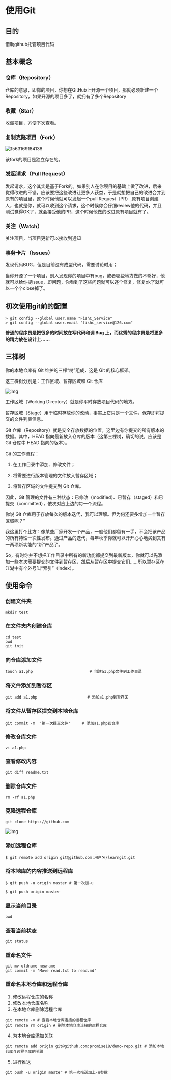 # 使用Git

## 目的

借助github托管项目代码

## 基本概念

### 仓库（Repository）

仓库的意思，即你的项目，你想在GitHub上开源一个项目，那就必须新建一个Repository，如果开源的项目多了，就拥有了多个Repository

### 收藏（Star）

收藏项目，方便下次查看。

### 复制克隆项目（Fork）

![1563169184138](git使用教程.assets/1563169184138.png)

该fork的项目是独立存在的。

### 发起请求（Pull Request）

发起请求，这个其实是基于Fork的。如果别人在你项目的基础上做了改进，后来觉得改进的不错，应该要把这些改进让更多人获益，于是就想把自己的改进合并到原有的项目里，这个时候他就可以发起一个pull Request（PR）,原有项目创建人，也就是你，就可以收到这个请求，这个时候你会仔细review他的代码，并且测试觉得OK了，就会接受他的PR，这个时候他做的改进原有项目就有了。

### 关注（Watch）

关注项目，当项目更新可以接收到通知

### 事务卡片（Issues）

发现代码BUG，但是目前没有成型代码，需要讨论时用；

当你开源了一个项目，别人发现你的项目中有bug，或者哪些地方做的不够好，他就可以给你提issue，即问题，你看到了这些问题就可以逐个修复，修复ok了就可以一个个close掉了。

## 初次使用git前的配置

~~~
> git config --global user.name "FishC_Service"
> git config --global user.email "fishc_service@126.com"
~~~

**普通的程序员是把很多的时间放在写代码和调 Bug 上，而优秀的程序员是将更多的精力放在设计上……**

## 三棵树

  你的本地仓库有 Git 维护的三棵“树”组成，这是 Git 的核心框架。

这三棵树分别是：工作区域、暂存区域和 Git 仓库  

![img](git使用教程.assets/185430j73kd854krr3p58d.png)

工作区域（Working Directory）就是你平时存放项目代码的地方。

暂存区域（Stage）用于临时存放你的改动，事实上它只是一个文件，保存即将提交的文件列表信息。

Git 仓库（Repository）就是安全存放数据的位置，这里边有你提交的所有版本的数据。其中，HEAD 指向最新放入仓库的版本（这第三棵树，确切的说，应该是 Git 仓库中 HEAD 指向的版本）。

Git 的工作流程：  

1. 在工作目录中添加、修改文件；

2. 将需要进行版本管理的文件放入暂存区域；

3. 将暂存区域的文件提交到 Git 仓库。

因此，Git 管理的文件有三种状态：已修改（modified）、已暂存（staged）和已提交（committed），依次对应上边的每一个流程。

你说 Git 仓库用于存放每次的版本迭代，我可以理解。但为何还要多增加一个暂存区域呢？”

我这里打个比方：像某些厂家开发一个产品，一般他们都留有一手，不会把该产品的所有特性一次性发布。通过产品的迭代，每年秋季你就可以开开心心地买到又有一两项新功能的“新”产品了。

So，有时你并不想把工作目录中所有的新功能都提交到最新版本，你就可以先添加一些本次需要提交的文件到暂存区，然后从暂存区中提交它们……所以暂存区在江湖中有个外号叫“索引”（Index）。

## 使用命令

### 创建文件夹

~~~git
mkdir test
~~~

### 在文件夹内创建仓库

```
cd test
pwd
git init
```

### 向仓库添加文件

~~~
touch a1.php                         # 创建a1.php文件到工作目录
~~~

### 将文件添加到暂存区

~~~
git add a1.php                      # 添加a1.php到暂存区
~~~

### 将文件从暂存区提交到本地仓库

~~~
git commit -m  '第一次提交文件'     # 添加a1.php到仓库
~~~

### 修改仓库文件

~~~
vi a1.php
~~~

### 查看修改内容

~~~
git diff readme.txt
~~~

### 删除仓库文件

~~~
rm -rf a1.php
~~~

### 克隆远程仓库

~~~
git clone https://github.com
~~~

![img](git使用教程.assets/clip_image002.jpg)

### 添加远程仓库

~~~
$ git remote add origin git@github.com:用户名/learngit.git
~~~

### 将本地库的内容推送到远程库

~~~
$ git push -u origin master # 第一次加-u
~~~

~~~
$ git push origin master
~~~

### 显示当前目录

~~~
pwd
~~~

### 查看当前状态

~~~
git status
~~~

### 重命名文件

~~~
git mv oldname newname
git commit -m 'Move read.txt to read.md'
~~~

### 重命名本地仓库和远程仓库

1. 修改远程仓库的名称
2. 修改本地仓库名称
3. 在本地仓库删除远程仓库

~~~ 
git remote -v # 查看本地仓库连接的远程仓库
git remote rm origin # 删除本地仓库连接的远程仓库
~~~

4. 为本地仓库添加关联

~~~
git remote add origin git@github.com:promise18/demo-repo.git # 添加本地仓库与远程仓库的关联
~~~

5. 进行推送

~~~
git push -u origin master # 第一次推送加上-u参数
~~~
